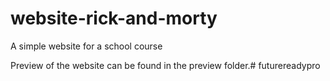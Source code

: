 # website-rick-and-morty
A simple website for a school course

Preview of the website can be found in the preview folder.# futurereadypro
